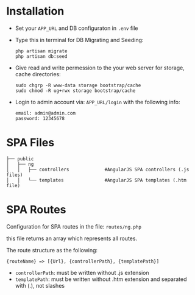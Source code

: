 # Installation

- Set your `APP_URL` and DB configuraton in `.env` file
 - Type this in terminal for DB Migrating and Seeding:

	   php artisan migrate
	   php artisan db:seed

 - Give read and write permession to the your web server for storage, cache directories: 

	   sudo chgrp -R www-data storage bootstrap/cache
	   sudo chmod -R ug+rwx storage bootstrap/cache

 - Login to admin account via: `APP_URL/login` with the following info:

	   email: admin@admin.com
	   password: 12345678 
       

# SPA Files

    ├── public
    │   ├── ng
    │   │   ├── controllers             #AngularJS SPA controllers (.js files)
    │   │   └── templates               #AngularJS SPA templates (.htm file)


# SPA Routes

Configuration for SPA routes in the file: `routes/ng.php`

this file returns an array which represents all routes.

The route structure as the following:

    {routeName} => [{Url}, {controllerPath}, {templatePath}]

- `controllerPath`: must be written without .js extension
- `templatePath`: must be written without .htm extension and separated with (.), not slashes
